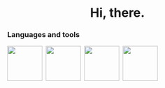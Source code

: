<div id="header" align="center">
  <h1>Hi, there.</h1>
</div>

### Languages and tools
<img src="https://cdn.jsdelivr.net/gh/devicons/devicon/icons/python/python-original.svg" width="80" height="80"/>&nbsp;
<img src="https://cdn.jsdelivr.net/gh/devicons/devicon/icons/mongodb/mongodb-original.svg" width="80" height="80"/>&nbsp;
<img src="https://cdn.jsdelivr.net/gh/devicons/devicon/icons/pycharm/pycharm-original-wordmark.svg" width="80" height="80"/>&nbsp;
<img src="https://aiogram.dev/img/logo.c95d892f.png" width="80" height="80"/>&nbsp;
